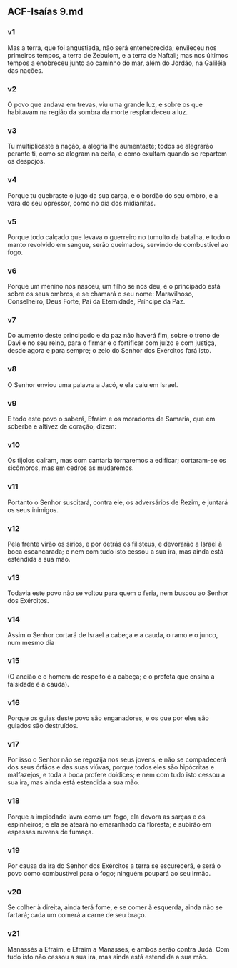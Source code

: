 ## ACF-Isaías 9.md
### v1
 Mas a terra, que foi angustiada, não será entenebrecida; envileceu nos primeiros tempos, a terra de Zebulom, e a terra de Naftali; mas nos últimos tempos a enobreceu junto ao caminho do mar, além do Jordão, na Galiléia das nações.
### v2
 O povo que andava em trevas, viu uma grande luz, e sobre os que habitavam na região da sombra da morte resplandeceu a luz.
### v3
 Tu multiplicaste a nação, a alegria lhe aumentaste; todos se alegrarão perante ti, como se alegram na ceifa, e como exultam quando se repartem os despojos.
### v4
 Porque tu quebraste o jugo da sua carga, e o bordão do seu ombro, e a vara do seu opressor, como no dia dos midianitas.
### v5
 Porque todo calçado que levava o guerreiro no tumulto da batalha, e todo o manto revolvido em sangue, serão queimados, servindo de combustível ao fogo.
### v6
 Porque um menino nos nasceu, um filho se nos deu, e o principado está sobre os seus ombros, e se chamará o seu nome: Maravilhoso, Conselheiro, Deus Forte, Pai da Eternidade, Príncipe da Paz.
### v7
 Do aumento deste principado e da paz não haverá fim, sobre o trono de Davi e no seu reino, para o firmar e o fortificar com juízo e com justiça, desde agora e para sempre; o zelo do Senhor dos Exércitos fará isto.
### v8
 O Senhor enviou uma palavra a Jacó, e ela caiu em Israel.
### v9
 E todo este povo o saberá, Efraim e os moradores de Samaria, que em soberba e altivez de coração, dizem:
### v10
 Os tijolos caíram, mas com cantaria tornaremos a edificar; cortaram-se os sicômoros, mas em cedros as mudaremos.
### v11
 Portanto o Senhor suscitará, contra ele, os adversários de Rezim, e juntará os seus inimigos.
### v12
 Pela frente virão os sírios, e por detrás os filisteus, e devorarão a Israel à boca escancarada; e nem com tudo isto cessou a sua ira, mas ainda está estendida a sua mão.
### v13
 Todavia este povo não se voltou para quem o feria, nem buscou ao Senhor dos Exércitos.
### v14
 Assim o Senhor cortará de Israel a cabeça e a cauda, o ramo e o junco, num mesmo dia
### v15
 (O ancião e o homem de respeito é a cabeça; e o profeta que ensina a falsidade é a cauda).
### v16
 Porque os guias deste povo são enganadores, e os que por eles são guiados são destruídos.
### v17
 Por isso o Senhor não se regozija nos seus jovens, e não se compadecerá dos seus órfãos e das suas viúvas, porque todos eles são hipócritas e malfazejos, e toda a boca profere doidices; e nem com tudo isto cessou a sua ira, mas ainda está estendida a sua mão.
### v18
 Porque a impiedade lavra como um fogo, ela devora as sarças e os espinheiros; e ela se ateará no emaranhado da floresta; e subirão em espessas nuvens de fumaça.
### v19
 Por causa da ira do Senhor dos Exércitos a terra se escurecerá, e será o povo como combustível para o fogo; ninguém poupará ao seu irmão.
### v20
 Se colher à direita, ainda terá fome, e se comer à esquerda, ainda não se fartará; cada um comerá a carne de seu braço.
### v21
 Manassés a Efraim, e Efraim a Manassés, e ambos serão contra Judá. Com tudo isto não cessou a sua ira, mas ainda está estendida a sua mão.
